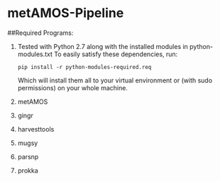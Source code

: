 # metAMOS-Pipeline
##Required Programs:
1. Tested with Python 2.7 along with the installed modules in python-modules.txt
    To easily satisfy these dependencies, run:
    ```
    pip install -r python-modules-required.req
    ```
    Which will install them all to your virtual environment or (with sudo permissions) on your whole machine.


2. metAMOS

3. gingr

4. harvesttools

5. mugsy

6. parsnp

7. prokka
